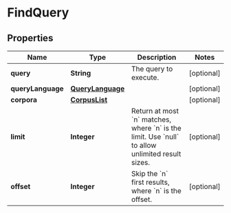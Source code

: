 # FindQuery

## Properties
Name | Type | Description | Notes
------------ | ------------- | ------------- | -------------
**query** | **String** | The query to execute. |  [optional]
**queryLanguage** | [**QueryLanguage**](QueryLanguage.md) |  |  [optional]
**corpora** | [**CorpusList**](CorpusList.md) |  |  [optional]
**limit** | **Integer** | Return at most &#x60;n&#x60; matches, where &#x60;n&#x60; is the limit.  Use &#x60;null&#x60; to allow unlimited result sizes. |  [optional]
**offset** | **Integer** | Skip the &#x60;n&#x60; first results, where &#x60;n&#x60; is the offset. |  [optional]
